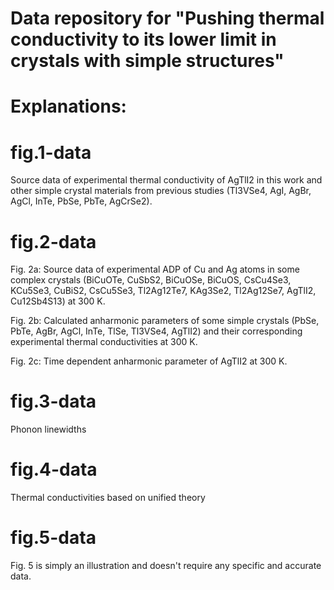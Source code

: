 # Data repository for "Pushing thermal conductivity to its lower limit in crystals with simple structures"
# Explanations:

# fig.1-data
Source data of experimental thermal conductivity of AgTlI2 in this work and other simple crystal materials from previous studies (Tl3VSe4, AgI, AgBr, AgCl, InTe, PbSe, PbTe, AgCrSe2). 
# fig.2-data
Fig. 2a: Source data of experimental ADP of Cu and Ag atoms in some complex crystals (BiCuOTe, CuSbS2, BiCuOSe, BiCuOS, CsCu4Se3, KCu5Se3, CuBiS2, CsCu5Se3, Tl2Ag12Te7, KAg3Se2, Tl2Ag12Se7, AgTlI2, Cu12Sb4S13) at 300 K.

Fig. 2b: Calculated anharmonic parameters of some simple crystals (PbSe, PbTe, AgBr, AgCl, InTe, TlSe, Tl3VSe4, AgTlI2) and their corresponding experimental thermal conductivities at 300 K. 

Fig. 2c: Time dependent anharmonic parameter of AgTlI2 at 300 K.

# fig.3-data
Phonon linewidths

# fig.4-data

Thermal conductivities based on unified theory

# fig.5-data
Fig. 5 is simply an illustration and doesn't require any specific and accurate data. 
